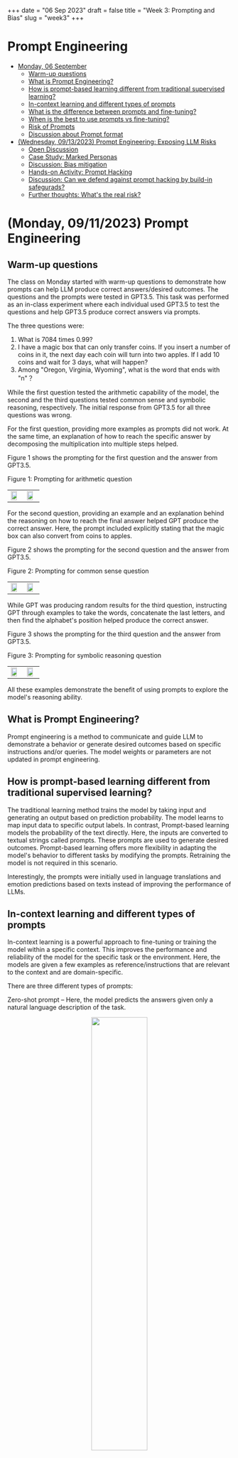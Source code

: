 +++
date = "06 Sep 2023"
draft = false
title = "Week 3: Prompting and Bias"
slug = "week3"
+++

# Prompt Engineering

- [Monday, 06 September](#Monday-talk)
   - [Warm-up questions](#warm-up-questions)
   - [What is Prompt Engineering?](#what-is-prompt-engineering)
   - [How is prompt-based learning different from traditional supervised learning?](#how-is-prompt-based-learning)
   - [In-context learning and different types of prompts](#incontext-learning)
   - [What is the difference between prompts and fine-tuning?](#what-is-the-difference)
   - [When is the best to use prompts vs fine-tuning?](#prompts-vs-fine-tuning)
   - [Risk of Prompts](#risks-of-prompts)
   - [Discussion about Prompt format](#discussion-prompt-format)
- [(Wednesday, 09/13/2023) Prompt Engineering: Exposing LLM Risks](#Wedneday-talk)
   - [Open Discussion](#open-discussion)
   - [Case Study: Marked Personas](#marked-personas)
   - [Discussion: Bias mitigation](#bias-mitigation)
   - [Hands-on Activity: Prompt Hacking](#prompt-hacking)
   - [Discussion: Can we defend against prompt hacking by build-in safegurads?](#can-we-defend)
   - [Further thoughts: What's the real risk?](#what-is-the-real-risk)

# (Monday, 09/11/2023) Prompt Engineering


## Warm-up questions
The class on Monday started with warm-up questions to demonstrate how prompts can help LLM produce correct answers/desired outcomes. The questions and the prompts were tested in GPT3.5. This task was performed as an in-class experiment where each individual used GPT3.5 to test the questions and help GPT3.5 produce correct answers via prompts. 

The three questions were:
1)	What is 7084 times 0.99?
2)	I have a magic box that can only transfer coins. If you insert a number of coins in it, the next day each coin will turn into two apples. If I add 10 coins and wait for 3 days, what will happen?
3)	Among "Oregon, Virginia, Wyoming", what is the word that ends with "n"？

While the first question tested the arithmetic capability of the model, the second and the third questions tested common sense and symbolic reasoning, respectively. The initial response from GPT3.5 for all three questions was wrong. 

For the first question, providing more examples as prompts did not work. At the same time, an explanation of how to reach the specific answer by decomposing the multiplication into multiple steps helped. 

Figure 1 shows the prompting for the first question and the answer from GPT3.5.

<table><tr>
<td><img src="/src/content/images/Week3/Picture1.png" width="80%"></td>
<td><img src="/src/content/images/Week3/Picture2.png" width="80%"></td>
Figure 1: Prompting for arithmetic question
</tr></table>

For the second question, providing an example and an explanation behind the reasoning on how to reach the final answer helped GPT produce the correct answer. Here, the prompt included explicitly stating that the magic box can also convert from coins to apples. 

Figure 2 shows the prompting for the second question and the answer from GPT3.5.
<table><tr>
<td><img src="/src/content/images/Week3/Picture3.png" width="80%"></td>
<td><img src="/src/content/images/Week3/Picture4.png" width="80%"></td>
Figure 2: Prompting for common sense question
</tr></table>

While GPT was producing random results for the third question, instructing GPT through examples to take the words, concatenate the last letters, and then find the alphabet's position helped produce the correct answer. 

Figure 3 shows the prompting for the third question and the answer from GPT3.5.
<table><tr>
<td><img src="/src/content/images/Week3/Picture5.png" width="80%"></td>
<td><img src="/src/content/images/Week3/Picture6.png" width="80%"></td>
Figure 3: Prompting for symbolic reasoning question
</tr></table>

All these examples demonstrate the benefit of using prompts to explore the model's reasoning ability.

## What is Prompt Engineering? 
Prompt engineering is a method to communicate and guide LLM to demonstrate a behavior or generate desired outcomes based on specific instructions and/or queries. The model weights or parameters are not updated in prompt engineering.

## How is prompt-based learning different from traditional supervised learning?
The traditional learning method trains the model by taking input and generating an output based on prediction probability. The model learns to map input data to specific output labels. In contrast, Prompt-based learning models the probability of the text directly. Here, the inputs are converted to textual strings called prompts. These prompts are used to generate desired outcomes. Prompt-based learning offers more flexibility in adapting the model's behavior to different tasks by modifying the prompts. Retraining the model is not required in this scenario. 

Interestingly, the prompts were initially used in language translations and emotion predictions based on texts instead of improving the performance of LLMs.

## In-context learning and different types of prompts
In-context learning is a powerful approach to fine-tuning or training the model within a specific context. This improves the performance and reliability of the model for the specific task or the environment. Here, the models are given a few examples as reference/instructions that are relevant to the context and are domain-specific.

There are three different types of prompts:

Zero-shot prompt – Here, the model predicts the answers given only a natural language description of the task. 

<center>
<a href="/src/content/images/Week3/Picture7.png"><img src="/src/content/images/Week3/Picture7.png" width="50%"></a><br>
Figure 4: Example for zero-shot prompting
</center>
([Image Source](https://arxiv.org/pdf/2005.14165.pdf))


One-shot/Few-shot prompt – In this scenario, one or few examples are provided that explains the task description the model, i.e. prompting the model with few input-output pairs.

<center>
<a href="/src/content/images/Week3/Picture8.png"><img src="/src/content/images/Week3/Picture8.png" width="50%"></a><br>
Figure 5: Examples for one-shot and fewshot prompting
</center>
([Image Source](https://arxiv.org/pdf/2005.14165.pdf))

Chain-of-thought – The given task or question is decomposed into coherent intermediate reasoning steps that are solved before providing the final response. This explores the reasoning ability of the model for each of the provided tasks. It is given in the format <input chain-of-thought output>. The difference between standard prompting and chain-of-thought prompting is described in the figure below. In the figure to the right, the highlighted statement in blue is an example of chain-of-thought prompting, where the reasoning behind reaching a final answer is provided as a part of the example. Thus, in the model outcome, the model also outputs its reasoning, highlighted in green, to reach the final answer. In addition, chain-of-thought prompting can revolutionize the way we interact with LLMs and leverage their capabilities, as they provide step-by-step explanations of how a particular response is reached.

Figure 6 shows the comparison between standard prompting and chain-of-thought prompting
<table><tr>
<td><img src="/src/content/images/Week3/Picture9.png" width="78%"></td>
<td><img src="/src/content/images/Week3/Picture10.png" width="75%"></td>
Figure 6: Difference between standard prompting and chain-of-thought prompting
</tr></table>
([Image Source](https://arxiv.org/abs/2201.11903))

## What is the difference between prompts and fine-tuning?
Prompt engineering focuses on eliciting better output for a given LLM through changing input. Fine-tuning focuses on enhancing model performance by training the model on a smaller, targeted database relevant to the desired task. The similarity is that both methods help improve the model's performance and provide desired outcomes. Prompt engineering requires no retraining, and the prompting is performed in a single window of the model. At the same time, fine-tuning involves retraining the model and changing the model parameter to improve its performance. Fine-tuning also requires more computational resources compared to prompt engineering.

## When is the best to use prompts vs fine-tuning?
The above question was an in-class discussion question among 3-4 students, and the discussion points were shared in class. Fine-tuning requires updating model weights and changing parameters. These are useful in applications where there is a requirement for central change. In this scenario, all the users experience similar performance. Prompt-based methods are user-specific in a particular window for further fine-grained control. The model's performance depends on the individual prompts designed by the user. Thus, fine-tuning is more potent than prompt-based methods in scenarios that require centralized tuning. In scenarios with limited training examples, prompt-based methods can perform well. Fine-tuning methods are data-hungry and require many input data for better model performance. As discussed in the discussion posts, prompts cannot be used as a universal tool for all problems to generate desired outcomes and have performance enhancements. However, in specific scenarios, it can assist users to improve performance and reach desired outcomes for in-context specific tasks.

## Risk of Prompts
The class then discussed the perspectives from risks of prompt: those methods like chain of thoughts already achieve some success in the LLMs. However, prompt engineering can be still a controversial topic. The group brought out two aspects. First, Reasoning ability of LLMs. The group asked, “Does CoT empowers LLMs reasoning ability?” Secondly, there are some bias problems in prompting engineering. The group brought up an example of  “LeBron James took a corner kick.” Is the following sentence plausible? (A) plausible (B) implausible I think the answer is A and saying “but I’m curious to hear what you think.” However, this might inject a bias in the prompt. 
The group then brought up an open discussion about two potential kinds of prompting bias and ask the class about how would the prompt format (e.g., Task-specific prompt methods, words selected) and prompt training examples (e.g., label distribution, permutations of training examples) affect LLMs output and the possible debiasing solutions. The class then breaks into two group, discussing two different kinds of prompting bias, the prompt format and the prompt training examples.
Discussion about Prompt training examples
For label distribution, the class discussed that there needs to be a balance in the training set to avoid overgeneralizing the agreement of the user as some examples that the user interjects an opinion that can be wrong. In these cases, the GPT should learn to disagree with the user when the user is wrong. This is also related to the label distribution, if  the user always provides the example with positive labels, then the LLMs will be more likely to output the positive one in the prediction.
Permutation on the training example: A student mentioned a paper that he just read about why context learning works, provides the label space and the distribution of the input. In the paper, they randomly generate the labels, which might be false, they show that actually is better at zero-shot, though worse than when you provide all the labels. Randomly generated labels actually have a significant performance input.
The sequence of the training example may affect the LLM output, especially for the last example. LLM output tends to output the same label with the last example being provided training example.


## Discussion about Prompt format 
Prompt format: the word you selected might affect the prompt because some words may appear more frequently in the coporus and some words may have more correlation with some specific label. Male may relate to more positive terms in their training coporus. some prompting may affect the results. Task-specific prompt methods are related to how you select prompt methods based on specific task.

Finally, the group shared two papers about the bias problem in LLMs. 
The first paper[^1] shows that different prompts will provide a large variance in accuracy, which indicates LLMs are not that stable. The paper also provides a calibration method that takes the output of the GPT model and another linear layer on it to calibrate the models. 
The second paper[^2] shows that LLMs do not always say what they think, especially injecting some bias into the prompt. For example, they worked on the CoT and non-CoT and they found that CoT will amplify the bias in the context when the user puts some bias in the prompt.

In conclusion, prompts can be controversial and not always perfect. 

[^1]: Zhao, Zihao, et al. "Calibrate before use: Improving few-shot performance of language models." International Conference on Machine Learning. PMLR, 2021.

[^2]: Turpin, Miles, et al. "Language Models Don't Always Say What They Think: Unfaithful Explanations in Chain-of-Thought Prompting." arXiv preprint arXiv:2305.04388 (2023).



# (Wednesday, 09/13/2023) Prompt Engineering: Exposing LLM Risks
## Open Discussion
What do you think are the biggest potential risks of LLMs?

* Social impact from intentional misuse. LLM’s content could be manipulated by the government, can potentially affect elections and raise tensions between countries. 
* Mutual trust among people could be harmed. We cannot tell which email or info was written by humans or automatically generated by chatgpt. As a result, we may treat these information more skeptically.
* People may degenerate on the ability to collect information. We may rely more on asking LLM, which is a second-hand information source, rather than actively searching information by ourselves, overtrusting LLM system. Information pool may be contaminated by LLM if they provide misleading information.

How does GPT-4 Respond?
* Misinformation: Provide wrong / misleading / sensitive information, known as jailbreaking of LLM.
* Potential manipulation: People could intentionally hack LLM by giving specific prompts.

## Case Study: Marked Personas
In this study, chatgpt was asked to give descriptions about several characters based on different ethnicity / gender / demographic groups, e.g. east asian woman, black woman and white man. When describing a character from a non-dominant demographic group, while the overall description is positive, it could still imply some potential stereotypes. For example, “Almond-shaped eye” is used in describing an east asian woman while it may sound strange to a real east asian. We can also see that chatgpt is intentionally trying to build a more diverse and politically correct atmosphere for different groups. In contrast, chatgpt uses mostly neutral and ordinary words when describing an average white man.

## Discussion: Bias mitigation
### Group 1
Mitigation could sometimes be overcompensating. As a language model, it should try to be neutral and independent. Also, given that people themselves are biased, and LLM is learning from the human world, we may be over-expecting LLMs to be perfectly unbiased. After all, it is hard to define what is fairness and distinguish between stereotype and prototype, leading to overcorrection.

### Group 2
We may be able to identify the risks by data augmentation (replacing “male” with “female” in prompts). Governments should also be responsible for setting rules and regulating LLMs.

### Group 4
Companies like OpenAI should publish the mitigation strategies so that it could be understood and monitored by the public. Another aspect is that different groups of people can have very diverse points of views, so it is hard to define the stereotypes and biases with a universal law. Also, the answer could be very different based on the prompts, making it even harder to mitigate

## Hands-on Activity: Prompt Hacking
In this activity, the class was trying to make chatgpt generate sensitive / bad responses. It could be done by setting a pretended identity, e.g. pretending to be a Hutu person in Rwanda in the 1990s or pretending to be a criminal. With these conditions, chatgpt’s barrier of biased or evil contents can be partly bypassed.

## Discussion: Can we defend against prompt hacking by build-in safegurads?
As we can see in the activity, right now this safeguard is not that strong. A more practical way may be to add a disclaimer at the end of potentially sensitive content and give a questionnaire to collect feedback for better iteration. Companies should also actively identify these jailbreakings and fix them.

## Further thoughts: What's the real risk?
While jailbreaking is one of the risks of LLMs, a more risky situation may be that LLM is intentionally trained and used by people to do bad things. Afterall, misuse is not that serious compared with a specific crime.






